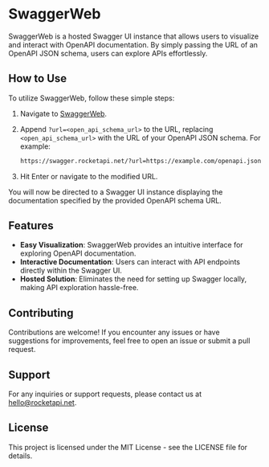 # SwaggerWeb

SwaggerWeb is a hosted Swagger UI instance that allows users to visualize and interact with OpenAPI documentation. By simply passing the URL of an OpenAPI JSON schema, users can explore APIs effortlessly.

## How to Use

To utilize SwaggerWeb, follow these simple steps:

1. Navigate to [SwaggerWeb](https://swagger.rocketapi.net/).
2. Append `?url=<open_api_schema_url>` to the URL, replacing `<open_api_schema_url>` with the URL of your OpenAPI JSON schema. For example:

   ```bash
   https://swagger.rocketapi.net/?url=https://example.com/openapi.json
   ```

3. Hit Enter or navigate to the modified URL.

You will now be directed to a Swagger UI instance displaying the documentation specified by the provided OpenAPI schema URL.

## Features

- **Easy Visualization**: SwaggerWeb provides an intuitive interface for exploring OpenAPI documentation.
- **Interactive Documentation**: Users can interact with API endpoints directly within the Swagger UI.
- **Hosted Solution**: Eliminates the need for setting up Swagger locally, making API exploration hassle-free.

## Contributing

Contributions are welcome! If you encounter any issues or have suggestions for improvements, feel free to open an issue or submit a pull request.

## Support

For any inquiries or support requests, please contact us at [hello@rocketapi.net](mailto:hello@rocketapi.net).

## License

This project is licensed under the MIT License - see the LICENSE file for details.
